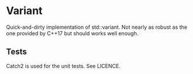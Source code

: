 # Variant

Quick-and-dirty implementation of std::variant. Not nearly as robust as the one provided by C++17 but should works well enough.


## Tests

Catch2 is used for the unit tests. See LICENCE.
